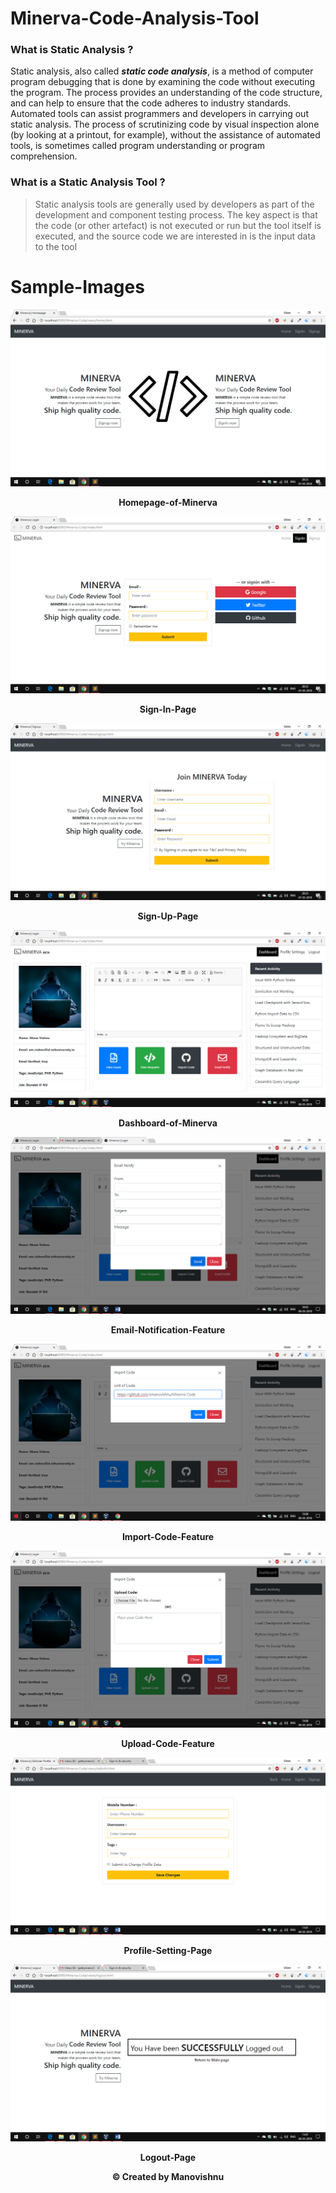 # Minerva-Code-Analysis-Tool

### What is Static Analysis ?
Static analysis, also called ***static code analysis***, is a method of computer program debugging that is done by examining the code without executing the program. The process provides an understanding of the code structure, and can help to ensure that the code adheres to industry standards. Automated tools can assist programmers and developers in carrying out static analysis. The process of scrutinizing code by visual inspection alone (by looking at a printout, for example), without the assistance of automated tools, is sometimes called program understanding or program comprehension.

### What is a Static Analysis Tool ?
> Static analysis tools are generally used by developers as part of the development and component testing process. The key aspect is that the code (or other artefact) is not executed or run but the tool itself is executed, and the source code we are interested in is the input data to the tool


# Sample-Images

![Homepage](Snapshots/Homepage.png)
<p align="center"><b>Homepage-of-Minerva</b></p>

![Signin-Page](Snapshots/Signin.png)
<p align="center"><b>Sign-In-Page</b></p>

![Signup-Page](Snapshots/Signup.png)
<p align="center"><b>Sign-Up-Page</b></p>

![Dashboard](Snapshots/Dashboard.png)
<p align="center"><b>Dashboard-of-Minerva</b></p>

![Email Notify](Snapshots/EmailNotify.png)
<p align="center"><b>Email-Notification-Feature</b></p>

![ImportCode](Snapshots/ImportCode.png)
<p align="center"><b>Import-Code-Feature</b></p>

![UploadCode](Snapshots/UploadCode.png)
<p align="center"><b>Upload-Code-Feature</b></p>

![Profile-Settings](Snapshots/ProfileSettings.png)
<p align="center"><b>Profile-Setting-Page</b></p>

![Signout-Page](Snapshots/Signout.png)
<p align="center"><b>Logout-Page</b></p>

<p align="center"><b>© Created by Manovishnu</b></p>

